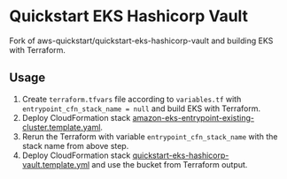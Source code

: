 # Quickstart EKS Hashicorp Vault

Fork of aws-quickstart/quickstart-eks-hashicorp-vault and building EKS with Terraform.

## Usage

1. Create `terraform.tfvars` file according to `variables.tf` with `entrypoint_cfn_stack_name = null` and build EKS with Terraform.
1. Deploy CloudFormation stack [amazon-eks-entrypoint-existing-cluster.template.yaml](quickstart-eks-hashicorp-vault/templates/amazon-eks-entrypoint-existing-cluster.template.yaml).
1. Rerun the Terraform with variable `entrypoint_cfn_stack_name` with the stack name from above step.
1. Deploy CloudFormation stack [quickstart-eks-hashicorp-vault.template.yml](quickstart-eks-hashicorp-vault/templates/quickstart-eks-hashicorp-vault.template.yml) and use the bucket from Terraform output.
